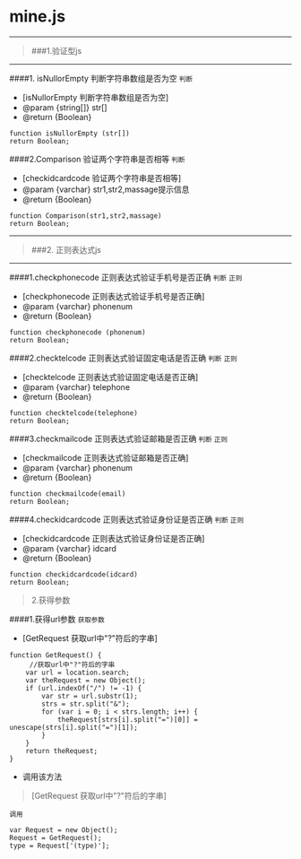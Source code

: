mine.js
=
***
> ###1.验证型js

***

####1. isNullorEmpty 判断字符串数组是否为空 
`判断`

* [isNullorEmpty 判断字符串数组是否为空]
* @param {string[]} str[]
* @return {Boolean}
```
function isNullorEmpty (str[])
return Boolean;
```


####2.Comparison 验证两个字符串是否相等
`判断`

* [checkidcardcode 验证两个字符串是否相等]
* @param {varchar} str1,str2,massage提示信息
* @return {Boolean}

```
function Comparison(str1,str2,massage)
return Boolean;
```
***
> ###2. 正则表达式js

***

####1.checkphonecode 正则表达式验证手机号是否正确
 `判断` `正则`

* [checkphonecode 正则表达式验证手机号是否正确]
* @param {varchar} phonenum
* @return {Boolean}

```
function checkphonecode (phonenum) 
return Boolean;
```

####2.checktelcode 正则表达式验证固定电话是否正确
 `判断` `正则`

* [checktelcode 正则表达式验证固定电话是否正确]
* @param {varchar} telephone
* @return {Boolean}

```
function checktelcode(telephone)
return Boolean;
```

####3.checkmailcode 正则表达式验证邮箱是否正确
 `判断` `正则`

* [checkmailcode 正则表达式验证邮箱是否正确]
* @param {varchar} phonenum
* @return {Boolean}

```
function checkmailcode(email)
return Boolean;
```

####4.checkidcardcode 正则表达式验证身份证是否正确
 `判断` `正则`

* [checkidcardcode 正则表达式验证身份证是否正确]
* @param {varchar} idcard
* @return {Boolean}

```
function checkidcardcode(idcard)
return Boolean;
```



> 2.获得参数

####1.获得url参数
`获取参数 `
* [GetRequest 获取url中"?"符后的字串]

```
function GetRequest() {
     //获取url中"?"符后的字串
    var url = location.search;
    var theRequest = new Object();
    if (url.indexOf("/") != -1) {
        var str = url.substr(1);
        strs = str.split("&");
        for (var i = 0; i < strs.length; i++) {
            theRequest[strs[i].split("=")[0]] = unescape(strs[i].split("=")[1]);
        }
    }
    return theRequest;
}
```

* 调用该方法

>[GetRequest 获取url中"?"符后的字串]

 `调用 `

```
var Request = new Object();
Request = GetRequest();
type = Request['(type)'];
```